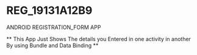 # REG_19131A12B9
ANDROID REGISTRATION_FORM APP

** This App Just Shows The details you Entered in one activity in another By using Bundle and Data Binding **
